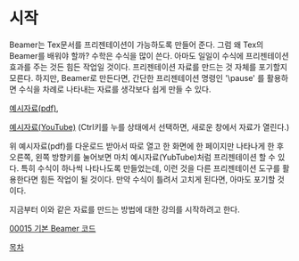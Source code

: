 # 시작

Beamer는 Tex문서를 프리젠테이션이 가능하도록 만들어 준다. 그럼 왜 Tex의 Beamer를 배워야 할까? 수학은 수식을 많이 쓴다. 아마도 일일이 수식에 프리젠테이션 효과를 주는 것든 힘든 작업일 것이다. 프리젠테이션 자료를 만드는 것 자체를 포기할지 모른다. 하지만, Beamer로 만든다면, 간단한 프리젠테이션 명령인 '\pause' 를 활용하면 수식을 차례로 나타내는 자료를 생각보다 쉽게 만들 수 있다.

[예시자료(pdf)](https://min7014.github.io/Making_materials_for_mathematics_using_Beamer/main/2018122901.pdf), 

[예시자료(YouTube)](https://youtu.be/RSxLUSVZPvY) 
(Ctrl키를 누를 상태에서 선택하면, 새로운 창에서 자료가 열린다.)

위 예시자료(pdf)를 다운로드 받아서 따로 열고 한 화면에 한 페이지만 나타나게 한 후 오른쪽, 왼쪽 방향키를 눌어보면 마치 예시자료(YubTube)처럼 프리젠테이션 할 수 있다. 특히 수식이 하나씩 나타나도록 만들었는데, 이런 것을 다른 프리젠테이션 도구를 활용한다면 힘든 작업이 될 것이다. 만약 수식이 틀려서 고치게 된다면, 아마도 포기할 것이다.

지금부터 이와 같은 자료를 만드는 방법에 대한 강의를 시작하려고 한다.

[00015 기본 Beamer 코드](./00015_기본_Beamer_코드.md)

[목차](./README.md)
